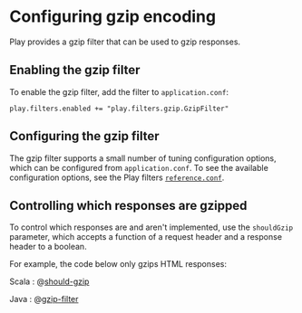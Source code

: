 <!--- Copyright (C) 2009-2017 Lightbend Inc. <https://www.lightbend.com> -->
# Configuring gzip encoding

Play provides a gzip filter that can be used to gzip responses.

## Enabling the gzip filter

To enable the gzip filter, add the filter to `application.conf`:

```
play.filters.enabled += "play.filters.gzip.GzipFilter"
```

## Configuring the gzip filter

The gzip filter supports a small number of tuning configuration options, which can be configured from `application.conf`.  To see the available configuration options, see the Play filters [`reference.conf`](resources/confs/filters-helpers/reference.conf).

## Controlling which responses are gzipped

To control which responses are and aren't implemented, use the `shouldGzip` parameter, which accepts a function of a request header and a response header to a boolean.

For example, the code below only gzips HTML responses:

Scala
: @[should-gzip](code/GzipEncoding.scala)

Java
: @[gzip-filter](code/detailedtopics/configuration/gzipencoding/CustomFilters.java)
